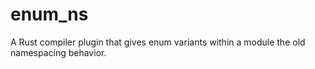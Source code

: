 enum_ns
=======

A Rust compiler plugin that gives enum variants within a module the old namespacing behavior.
